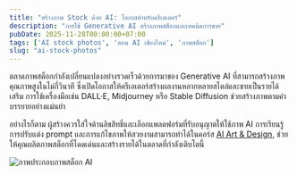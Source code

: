 ```yaml
---
title: "สร้างภาพ Stock ด้วย AI: โอกาสสำหรับครีเอเตอร์"
description: "การใช้ Generative AI สร้างภาพสต็อกและเทคนิคการขาย"
pubDate: 2025-11-28T00:00:00+07:00
tags: ['AI stock photos', 'สอน AI เชียงใหม่', 'ภาพสต็อก']
slug: "ai-stock-photos"
---
```

ตลาดภาพสต็อกกำลังเปลี่ยนแปลงอย่างรวดเร็วด้วยการมาของ Generative AI ที่สามารถสร้างภาพคุณภาพสูงในไม่กี่วินาที ซึ่งเปิดโอกาสให้ครีเอเตอร์สร้างผลงานหลากหลายสไตล์และขายเป็นรายได้เสริม การใช้เครื่องมือเช่น DALL·E, Midjourney หรือ Stable Diffusion ช่วยสร้างภาพตามคำบรรยายอย่างแม่นยำ

อย่างไรก็ตาม ผู้สร้างควรใส่ใจด้านลิขสิทธิ์และเลือกแพลตฟอร์มที่รับอนุญาตให้ใช้ภาพ AI การเรียนรู้การปรับแต่ง prompt และการแก้ไขภาพให้สวยงามสามารถทำได้ในคอร์ส [AI Art & Design](https://www.aiunlockinnovations.com/), ช่วยให้คุณผลิตภาพสต็อกที่โดดเด่นและสร้างรายได้ในตลาดที่กำลังเติบโตนี้

![ภาพประกอบภาพสต็อก AI](ai-stock-photos.jpg "ภาพสต็อก AI")
